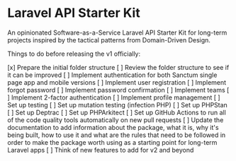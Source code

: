 # Laravel API Starter Kit

An opinionated Software-as-a-Service Laravel API Starter Kit for long-term projects inspired by the tactical patterns from Domain-Driven Design.

Things to do before releasing the v1 officially:

[x] Prepare the initial folder structure
[ ] Review the folder structure to see if it can be improved
[ ] Implement authentication for both Sanctum single page app and mobile versions
[ ] Implement user registration
[ ] Implement forgot password
[ ] Implement password confirmation
[ ] Implement teams
[ ] Implement 2-factor authentication
[ ] Implement profile management
[ ] Set up testing
[ ] Set up mutation testing (infection PHP)
[ ] Set up PHPStan
[ ] Set up Deptrac
[ ] Set up PHPArkitect 
[ ] Set up GitHub Actions to run all of the code quality tools automatically on new pull requests
[ ] Update the documentation to add information about the package, what it is, why it's being built, how to use it and what are the rules that need to be followed in order to make the package worth using as a starting point for long-term Laravel apps
[ ] Think of new features to add for v2 and beyond
